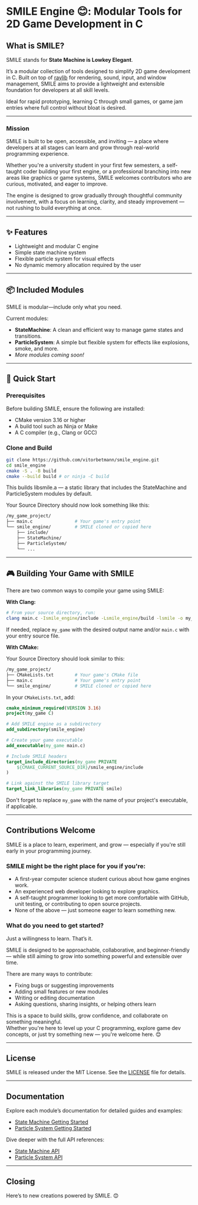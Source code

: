 # SMILE Engine 😊: Modular Tools for 2D Game Development in C

## What is SMILE?

SMILE stands for **State Machine is Lowkey Elegant**.

It’s a modular collection of tools designed to simplify 2D game development in C. Built on top of [raylib](https://www.raylib.com/) for rendering, sound, input, and window management, SMILE aims to provide a lightweight and extensible foundation for developers at all skill levels.

Ideal for rapid prototyping, learning C through small games, or game jam entries where full control without bloat is desired.

---

### Mission

SMILE is built to be open, accessible, and inviting — a place where developers at all stages can learn and grow through real-world programming experience.

Whether you're a university student in your first few semesters, a self-taught coder building your first engine, or a professional branching into new areas like graphics or game systems, SMILE welcomes contributors who are curious, motivated, and eager to improve.

The engine is designed to grow gradually through thoughtful community involvement, with a focus on learning, clarity, and steady improvement — not rushing to build everything at once.

---

## ✨ Features

- Lightweight and modular C engine
- Simple state machine system
- Flexible particle system for visual effects
- No dynamic memory allocation required by the user

---

## 📦 Included Modules

SMILE is modular—include only what you need.

Current modules:

- **StateMachine**: A clean and efficient way to manage game states and transitions.
- **ParticleSystem**: A simple but flexible system for effects like explosions, smoke, and more.
- _More modules coming soon!_

---

## 🚀 Quick Start

### Prerequisites

Before building SMILE, ensure the following are installed:

- CMake version 3.16 or higher
- A build tool such as Ninja or Make
- A C compiler (e.g., Clang or GCC)

### Clone and Build

```zsh
git clone https://github.com/vitorbetmann/smile_engine.git
cd smile_engine
cmake -S . -B build
cmake --build build # or ninja -C build
```

This builds libsmile.a — a static library that includes the StateMachine and ParticleSystem modules by default.

Your Source Directory should now look something like this:

```zsh
/my_game_project/
├── main.c                # Your game's entry point
└── smile_engine/         # SMILE cloned or copied here
    ├── include/
    ├── StateMachine/
    ├── ParticleSystem/
    └── ...
```

---

## 🎮 Building Your Game with SMILE

There are two common ways to compile your game using SMILE:

**With Clang:**

```zsh
# From your source directory, run:
clang main.c -Ismile_engine/include -Lsmile_engine/build -lsmile -o my_game
```

If needed, replace `my_game` with the desired output name and/or `main.c` with your entry source file.

**With CMake:**

Your Source Directory should look similar to this:

```zsh
/my_game_project/
├── CMakeLists.txt        # Your game's CMake file
├── main.c                # Your game's entry point
└── smile_engine/         # SMILE cloned or copied here
```

In your `CMakeLists.txt`, add:

```cmake
cmake_minimum_required(VERSION 3.16)
project(my_game C)

# Add SMILE engine as a subdirectory
add_subdirectory(smile_engine)

# Create your game executable
add_executable(my_game main.c)

# Include SMILE headers
target_include_directories(my_game PRIVATE
    ${CMAKE_CURRENT_SOURCE_DIR}/smile_engine/include
)

# Link against the SMILE library target
target_link_libraries(my_game PRIVATE smile)
```

Don't forget to replace `my_game` with the name of your project's executable, if applicable.

---

## Contributions Welcome

SMILE is a place to learn, experiment, and grow — especially if you're still early in your programming journey.

### SMILE might be the right place for you if you're:

- A first-year computer science student curious about how game engines work.
- An experienced web developer looking to explore graphics.
- A self-taught programmer looking to get more comfortable with GitHub, unit testing, or contributing to open source projects.
- None of the above — just someone eager to learn something new.

### What do you need to get started?

Just a willingness to learn. That’s it.

SMILE is designed to be approachable, collaborative, and beginner-friendly — while still aiming to grow into something powerful and extensible over time.

There are many ways to contribute:

- Fixing bugs or suggesting improvements
- Adding small features or new modules
- Writing or editing documentation
- Asking questions, sharing insights, or helping others learn

This is a space to build skills, grow confidence, and collaborate on something meaningful.  
Whether you're here to level up your C programming, explore game dev concepts, or just try something new — you're welcome here. 😊

---

## License

SMILE is released under the MIT License. See the [LICENSE](./LICENSE) file for details.

---

## Documentation

Explore each module’s documentation for detailed guides and examples:

- [State Machine Getting Started](./docs/StateMachine/SM_GettingStarted.md)
- [Particle System Getting Started](./docs/ParticleSystem/PS_GettingStarted.md)

Dive deeper with the full API references:

- [State Machine API](./docs/StateMachine/SM_API.md)
- [Particle System API](./docs/ParticleSystem/PS_API.md)

---

## Closing

Here’s to new creations powered by SMILE. 😊
